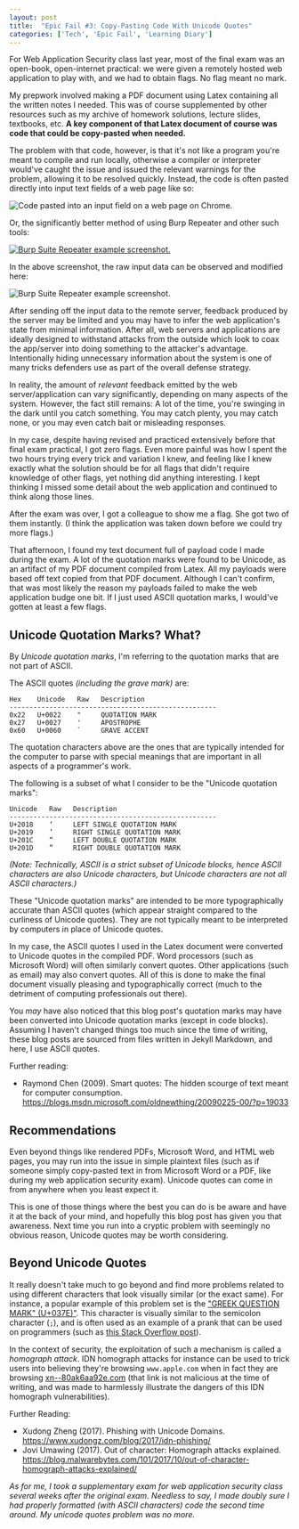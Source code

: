```yaml
---
layout: post
title:  "Epic Fail #3: Copy-Pasting Code With Unicode Quotes"
categories: ['Tech', 'Epic Fail', 'Learning Diary']
---
```


For Web Application Security class last year, most of the final exam was an open-book, open-internet practical: we were given a remotely hosted web application to play with, and we had to obtain flags. No flag meant no mark.

My prepwork involved making a PDF document using Latex containing all the written notes I needed. This was of course supplemented by other resources such as my archive of homework solutions, lecture slides, textbooks, etc. **A key component of that Latex document of course was code that could be copy-pasted when needed.**

The problem with that code, however, is that it's not like a program you're meant to compile and run locally, otherwise a compiler or interpreter would've caught the issue and issued the relevant warnings for the problem, allowing it to be resolved quickly. Instead, the code is often pasted directly into input text fields of a web page like so:

![Code pasted into an input field on a web page on Chrome.](/images/posts/2018-03-27-01-img1-w4_img12.png)

Or, the significantly better method of using Burp Repeater and other such tools:

[![Burp Suite Repeater example screenshot.](/images/posts/2018-03-27-01-img2-scaledown.png)](/images/posts/2018-03-27-01-img2-full.png)

In the above screenshot, the raw input data can be observed and modified here:

![Burp Suite Repeater example screenshot.](/images/posts/2018-03-27-01-img2-focused.png)

After sending off the input data to the remote server, feedback produced by the server may be limited and you may have to infer the web application's state from minimal information. After all, web servers and applications are ideally designed to withstand attacks from the outside which look to coax the app/server into doing something to the attacker's advantage. Intentionally hiding unnecessary information about the system is one of many tricks defenders use as part of the overall defense strategy.

In reality, the amount of *relevant* feedback emitted by the web server/application can vary significantly, depending on many aspects of the system. However, the fact still remains: A lot of the time, you're swinging in the dark until you catch something. You may catch plenty, you may catch none, or you may even catch bait or misleading responses.

In my case, despite having revised and practiced extensively before that final exam practical, I got zero flags. Even more painful was how I spent the two hours trying every trick and variation I knew, and feeling like I knew exactly what the solution should be for all flags that didn't require knowledge of other flags, yet nothing did anything interesting. I kept thinking I missed some detail about the web application and continued to think along those lines.

After the exam was over, I got a colleague to show me a flag. She got two of them instantly. (I think the application was taken down before we could try more flags.)

That afternoon, I found my text document full of payload code I made during the exam. A lot of the quotation marks were found to be Unicode, as an artifact of my PDF document compiled from Latex. All my payloads were based off text copied from that PDF document. Although I can't confirm, that was most likely the reason my payloads failed to make the web application budge one bit. If I just used ASCII quotation marks, I would've gotten at least a few flags.

## Unicode Quotation Marks? What?

By *Unicode quotation marks*, I'm referring to the quotation marks that are not part of ASCII.

The ASCII quotes *(including the grave mark)* are:

```
Hex    Unicode   Raw   Description
----------------------------------------------------
0x22   U+0022    "     QUOTATION MARK
0x27   U+0027    '     APOSTROPHE
0x60   U+0060    `     GRAVE ACCENT
```

The quotation characters above are the ones that are typically intended for the computer to parse with special meanings that are important in all aspects of a programmer's work.

The following is a subset of what I consider to be the "Unicode quotation marks":

```
Unicode   Raw   Description
----------------------------------------------------
U+2018    ‘     LEFT SINGLE QUOTATION MARK
U+2019    ’     RIGHT SINGLE QUOTATION MARK
U+201C    “     LEFT DOUBLE QUOTATION MARK
U+201D    ”     RIGHT DOUBLE QUOTATION MARK
```

*(Note: Technically, ASCII is a strict subset of Unicode blocks, hence ASCII characters are also Unicode characters, but Unicode characters are not all ASCII characters.)*

These "Unicode quotation marks" are intended to be more typographically accurate than ASCII quotes (which appear straight compared to the curliness of Unicode quotes). They are not typically meant to be interpreted by computers in place of Unicode quotes.

In my case, the ASCII quotes I used in the Latex document were converted to Unicode quotes in the compiled PDF. Word processors (such as Microsoft Word) will often similarly convert quotes. Other applications (such as email) may also convert quotes. All of this is done to make the final document visually pleasing and typographically correct (much to the detriment of computing professionals out there).

You *may* have also noticed that this blog post's quotation marks may have been converted into Unicode quotation marks (except in code blocks). Assuming I haven't changed things too much since the time of writing, these blog posts are sourced from files written in Jekyll Markdown, and here, I use ASCII quotes.

Further reading:

- Raymond Chen (2009). Smart quotes: The hidden scourge of text meant for computer consumption. <https://blogs.msdn.microsoft.com/oldnewthing/20090225-00/?p=19033>

## Recommendations

Even beyond things like rendered PDFs, Microsoft Word, and HTML web pages, you may run into the issue in simple plaintext files (such as if someone simply copy-pasted text in from Microsoft Word or a PDF, like during my web application security exam). Unicode quotes can come in from anywhere when you least expect it.

This is one of those things where the best you can do is be aware and have it at the back of your mind, and hopefully this blog post has given you that awareness. Next time you run into a cryptic problem with seemingly no obvious reason, Unicode quotes may be worth considering.

## Beyond Unicode Quotes

It really doesn't take much to go beyond and find more problems related to using different characters that look visually similar (or the exact same). For instance, a popular example of this problem set is the ["GREEK QUESTION MARK" (U+037E)"](https://www.fileformat.info/info/unicode/char/037e/index.htm). This character is visually similar to the semicolon character (`;`), and is often used as an example of a prank that can be used on programmers (such as [this Stack Overflow post](https://stackoverflow.com/a/26965332)).

In the context of security, the exploitation of such a mechanism is called a *homograph attack*. IDN homograph attacks for instance can be used to trick users into believing they're browsing `www.apple.com` when in fact they are browsing [xn--80ak6aa92e.com](https://xn--80ak6aa92e.com/) (that link is not malicious at the time of writing, and was made to harmlessly illustrate the dangers of this IDN homograph vulnerabilities).

Further Reading:

- Xudong Zheng (2017). Phishing with Unicode Domains. <https://www.xudongz.com/blog/2017/idn-phishing/>
- Jovi Umawing (2017). Out of character: Homograph attacks explained. <https://blog.malwarebytes.com/101/2017/10/out-of-character-homograph-attacks-explained/>


*As for me, I took a supplementary exam for web application security class several weeks after the original exam. Needless to say, I made doubly sure I had properly formatted (with ASCII characters) code the second time around. My unicode quotes problem was no more.*

